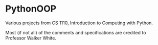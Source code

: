 # PythonOOP
Various projects from CS 1110, Introduction to Computing with Python.

Most (if not all) of the comments and specifications are credited to Professor Walker White. 
